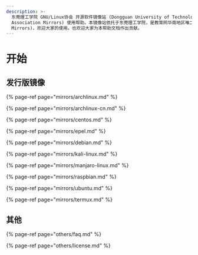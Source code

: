 ```yaml
---
description: >-
  东莞理工学院 GNU/Linux协会 开源软件镜像站 (Dongguan University of Technology GNU/Linux
  Association Mirrors) 使用帮助。本镜像站依托于东莞理工学院，是教育网华南地区唯二的公网开源镜像站(另一为SCAU
  Mirrors)，欢迎大家的使用。也欢迎大家为本帮助文档作出贡献。
---
```


# 开始

## 发行版镜像

{% page-ref page="mirrors/archlinux.md" %}

{% page-ref page="mirrors/archlinux-cn.md" %}

{% page-ref page="mirrors/centos.md" %}

{% page-ref page="mirrors/epel.md" %}

{% page-ref page="mirrors/debian.md" %}

{% page-ref page="mirrors/kali-linux.md" %}

{% page-ref page="mirrors/manjaro-linux.md" %}

{% page-ref page="mirrors/raspbian.md" %}

{% page-ref page="mirrors/ubuntu.md" %}

{% page-ref page="mirrors/termux.md" %}

## 其他

{% page-ref page="others/faq.md" %}

{% page-ref page="others/license.md" %}

